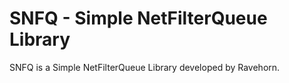 # SNFQ - Simple NetFilterQueue Library
SNFQ is a Simple NetFilterQueue Library developed by Ravehorn.
